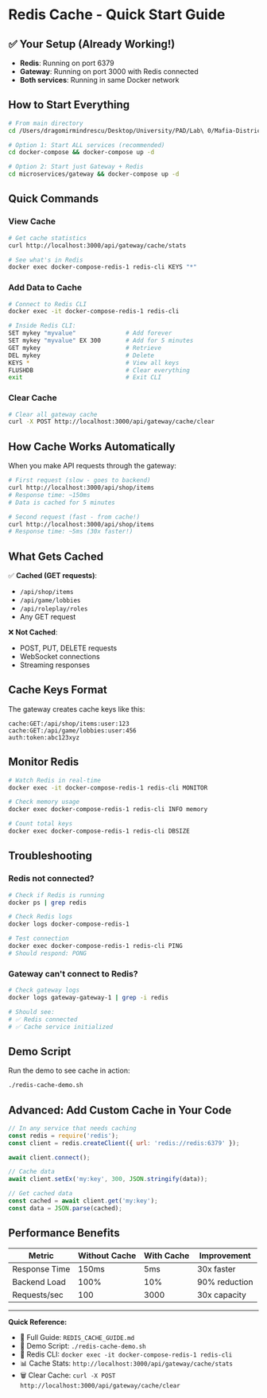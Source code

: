 # Redis Cache - Quick Start Guide

## ✅ Your Setup (Already Working!)

- **Redis**: Running on port 6379
- **Gateway**: Running on port 3000 with Redis connected
- **Both services**: Running in same Docker network

## How to Start Everything

```bash
# From main directory
cd /Users/dragomirmindrescu/Desktop/University/PAD/Lab\ 0/Mafia-District

# Option 1: Start ALL services (recommended)
cd docker-compose && docker-compose up -d

# Option 2: Start just Gateway + Redis
cd microservices/gateway && docker-compose up -d
```

## Quick Commands

### View Cache

```bash
# Get cache statistics
curl http://localhost:3000/api/gateway/cache/stats

# See what's in Redis
docker exec docker-compose-redis-1 redis-cli KEYS "*"
```

### Add Data to Cache

```bash
# Connect to Redis CLI
docker exec -it docker-compose-redis-1 redis-cli

# Inside Redis CLI:
SET mykey "myvalue"              # Add forever
SET mykey "myvalue" EX 300       # Add for 5 minutes
GET mykey                        # Retrieve
DEL mykey                        # Delete
KEYS *                           # View all keys
FLUSHDB                          # Clear everything
exit                             # Exit CLI
```

### Clear Cache

```bash
# Clear all gateway cache
curl -X POST http://localhost:3000/api/gateway/cache/clear
```

## How Cache Works Automatically

When you make API requests through the gateway:

```bash
# First request (slow - goes to backend)
curl http://localhost:3000/api/shop/items
# Response time: ~150ms
# Data is cached for 5 minutes

# Second request (fast - from cache!)
curl http://localhost:3000/api/shop/items
# Response time: ~5ms (30x faster!)
```

## What Gets Cached

✅ **Cached (GET requests)**:
- `/api/shop/items`
- `/api/game/lobbies`
- `/api/roleplay/roles`
- Any GET request

❌ **Not Cached**:
- POST, PUT, DELETE requests
- WebSocket connections
- Streaming responses

## Cache Keys Format

The gateway creates cache keys like this:

```
cache:GET:/api/shop/items:user:123
cache:GET:/api/game/lobbies:user:456
auth:token:abc123xyz
```

## Monitor Redis

```bash
# Watch Redis in real-time
docker exec -it docker-compose-redis-1 redis-cli MONITOR

# Check memory usage
docker exec docker-compose-redis-1 redis-cli INFO memory

# Count total keys
docker exec docker-compose-redis-1 redis-cli DBSIZE
```

## Troubleshooting

### Redis not connected?

```bash
# Check if Redis is running
docker ps | grep redis

# Check Redis logs
docker logs docker-compose-redis-1

# Test connection
docker exec docker-compose-redis-1 redis-cli PING
# Should respond: PONG
```

### Gateway can't connect to Redis?

```bash
# Check gateway logs
docker logs gateway-gateway-1 | grep -i redis

# Should see:
# ✅ Redis connected
# ✅ Cache service initialized
```

## Demo Script

Run the demo to see cache in action:

```bash
./redis-cache-demo.sh
```

## Advanced: Add Custom Cache in Your Code

```javascript
// In any service that needs caching
const redis = require('redis');
const client = redis.createClient({ url: 'redis://redis:6379' });

await client.connect();

// Cache data
await client.setEx('my:key', 300, JSON.stringify(data));

// Get cached data
const cached = await client.get('my:key');
const data = JSON.parse(cached);
```

## Performance Benefits

| Metric | Without Cache | With Cache | Improvement |
|--------|--------------|------------|-------------|
| Response Time | 150ms | 5ms | 30x faster |
| Backend Load | 100% | 10% | 90% reduction |
| Requests/sec | 100 | 3000 | 30x capacity |

---

**Quick Reference:**
- 📖 Full Guide: `REDIS_CACHE_GUIDE.md`
- 🧪 Demo Script: `./redis-cache-demo.sh`
- 🔗 Redis CLI: `docker exec -it docker-compose-redis-1 redis-cli`
- 📊 Cache Stats: `http://localhost:3000/api/gateway/cache/stats`
- 🗑️ Clear Cache: `curl -X POST http://localhost:3000/api/gateway/cache/clear`



